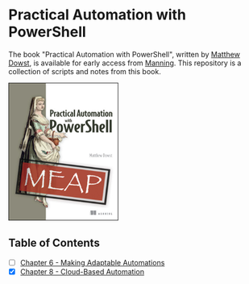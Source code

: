 # Practical Automation with PowerShell
The book "Practical Automation with PowerShell", written by [Matthew Dowst](https://github.com/mdowst), is available for early access from [Manning](https://www.manning.com/books/practical-automation-with-powershell). This repository is a collection of scripts and notes from this book.

![](img/2022-08-08-04-41-32.png)

## Table of Contents

- [ ] [Chapter 6 - Making Adaptable Automations](ch6-making-adaptable-automations/index.md)
- [x] [Chapter 8 - Cloud-Based Automation](ch8-azure-automation/index.md)
